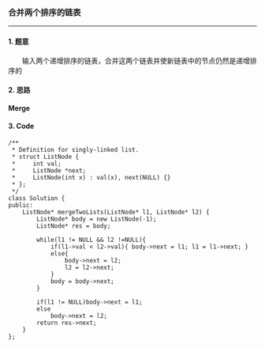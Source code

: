 ### 合并两个排序的链表

---

#### 1. 题意

&emsp;&emsp;输入两个递增排序的链表，合并这两个链表并使新链表中的节点仍然是递增排序的

#### 2. 思路

**Merge**

#### 3. Code

```
/**
 * Definition for singly-linked list.
 * struct ListNode {
 *     int val;
 *     ListNode *next;
 *     ListNode(int x) : val(x), next(NULL) {}
 * };
 */
class Solution {
public:
    ListNode* mergeTwoLists(ListNode* l1, ListNode* l2) {
        ListNode* body = new ListNode(-1);
        ListNode* res = body;

        while(l1 != NULL && l2 !=NULL){
            if(l1->val < l2->val){ body->next = l1; l1 = l1->next; }
            else{
                body->next = l2;
                l2 = l2->next;
            }
            body = body->next;
        }

        if(l1 != NULL)body->next = l1;
        else
            body->next = l2;
        return res->next;
    }
};
```